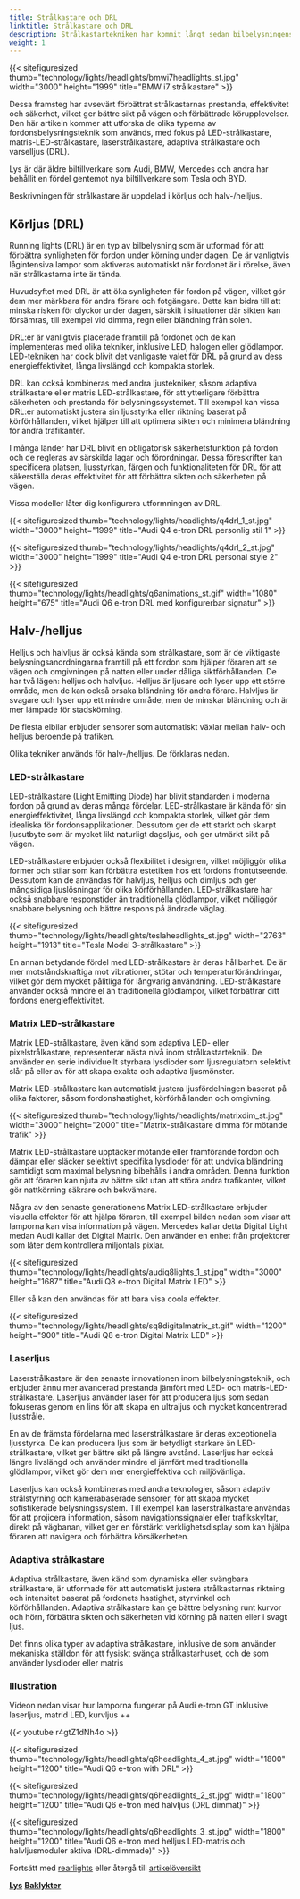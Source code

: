 ```yaml
---
title: Strålkastare och DRL
linktitle: Strålkastare och DRL
description: Strålkastartekniken har kommit långt sedan bilbelysningens tidiga dagar, från grundläggande glödlampor till sofistikerade LED-, matris-LED- och laserstrålkastare.
weight: 1
---
```

<!-- markdownlint-disable MD033 -->
{{< sitefiguresized thumb="technology/lights/headlights/bmwi7headlights_st.jpg" width="3000" height="1999" title="BMW i7 strålkastare" >}}

Dessa framsteg har avsevärt förbättrat strålkastarnas prestanda, effektivitet och säkerhet, vilket ger bättre sikt på vägen och förbättrade körupplevelser. Den här artikeln kommer att utforska de olika typerna av fordonsbelysningsteknik som används, med fokus på LED-strålkastare, matris-LED-strålkastare, laserstrålkastare, adaptiva strålkastare och varselljus (DRL).

Lys är där äldre biltillverkare som Audi, BMW, Mercedes och andra har behållit en fördel gentemot nya biltillverkare som Tesla och BYD.

Beskrivningen för strålkastare är uppdelad i körljus och halv-/helljus.

## Körljus (DRL)

Running lights (DRL) är en typ av bilbelysning som är utformad för att förbättra synligheten för fordon under körning under dagen. De är vanligtvis lågintensiva lampor som aktiveras automatiskt när fordonet är i rörelse, även när strålkastarna inte är tända.

Huvudsyftet med DRL är att öka synligheten för fordon på vägen, vilket gör dem mer märkbara för andra förare och fotgängare. Detta kan bidra till att minska risken för olyckor under dagen, särskilt i situationer där sikten kan försämras, till exempel vid dimma, regn eller bländning från solen.

DRL:er är vanligtvis placerade framtill på fordonet och de kan implementeras med olika tekniker, inklusive LED, halogen eller glödlampor. LED-tekniken har dock blivit det vanligaste valet för DRL på grund av dess energieffektivitet, långa livslängd och kompakta storlek.

DRL kan också kombineras med andra ljustekniker, såsom adaptiva strålkastare eller matris LED-strålkastare, för att ytterligare förbättra säkerheten och prestanda för belysningssystemet. Till exempel kan vissa DRL:er automatiskt justera sin ljusstyrka eller riktning baserat på körförhållanden, vilket hjälper till att optimera sikten och minimera bländning för andra trafikanter.

I många länder har DRL blivit en obligatorisk säkerhetsfunktion på fordon och de regleras av särskilda lagar och förordningar. Dessa föreskrifter kan specificera platsen, ljusstyrkan, färgen och funktionaliteten för DRL för att säkerställa deras effektivitet för att förbättra sikten och säkerheten på vägen.

Vissa modeller låter dig konfigurera utformningen av DRL.

{{< sitefiguresized thumb="technology/lights/headlights/q4drl_1_st.jpg" width="3000" height="1999" title="Audi Q4 e-tron DRL personlig stil 1" >}}

{{< sitefiguresized thumb="technology/lights/headlights/q4drl_2_st.jpg" width="3000" height="1999" title="Audi Q4 e-tron DRL personal style 2" >}}

{{< sitefiguresized thumb="technology/lights/headlights/q6animations_st.gif" width="1080" height="675" title="Audi Q6 e-tron DRL med konfigurerbar signatur" >}}

## Halv-/helljus

Helljus och halvljus är också kända som strålkastare, som är de viktigaste belysningsanordningarna framtill på ett fordon som hjälper föraren att se vägen och omgivningen på natten eller under dåliga siktförhållanden. De har två lägen: helljus och halvljus. Helljus är ljusare och lyser upp ett större område, men de kan också orsaka bländning för andra förare. Halvljus är svagare och lyser upp ett mindre område, men de minskar bländning och är mer lämpade för stadskörning.

De flesta elbilar erbjuder sensorer som automatiskt växlar mellan halv- och helljus beroende på trafiken.

Olika tekniker används för halv-/helljus. De förklaras nedan.

### LED-strålkastare

LED-strålkastare (Light Emitting Diode) har blivit standarden i moderna fordon på grund av deras många fördelar. LED-strålkastare är kända för sin energieffektivitet, långa livslängd och kompakta storlek, vilket gör dem idealiska för fordonsapplikationer. Dessutom ger de ett starkt och skarpt ljusutbyte som är mycket likt naturligt dagsljus, och ger utmärkt sikt på vägen.

LED-strålkastare erbjuder också flexibilitet i designen, vilket möjliggör olika former och stilar som kan förbättra estetiken hos ett fordons frontutseende. Dessutom kan de användas för halvljus, helljus och dimljus och ger mångsidiga ljuslösningar för olika körförhållanden. LED-strålkastare har också snabbare responstider än traditionella glödlampor, vilket möjliggör snabbare belysning och bättre respons på ändrade väglag.

{{< sitefiguresized thumb="technology/lights/headlights/teslaheadlights_st.jpg" width="2763" height="1913" title="Tesla Model 3-strålkastare" >}}

En annan betydande fördel med LED-strålkastare är deras hållbarhet. De är mer motståndskraftiga mot vibrationer, stötar och temperaturförändringar, vilket gör dem mycket pålitliga för långvarig användning. LED-strålkastare använder också mindre el än traditionella glödlampor, vilket förbättrar ditt fordons energieffektivitet.
### Matrix LED-strålkastare

Matrix LED-strålkastare, även känd som adaptiva LED- eller pixelstrålkastare, representerar nästa nivå inom strålkastarteknik. De använder en serie individuellt styrbara lysdioder som ljusregulatorn selektivt slår på eller av för att skapa exakta och adaptiva ljusmönster.

Matrix LED-strålkastare kan automatiskt justera ljusfördelningen baserat på olika faktorer, såsom fordonshastighet, körförhållanden och omgivning.

{{< sitefiguresized thumb="technology/lights/headlights/matrixdim_st.jpg" width="3000" height="2000" title="Matrix-strålkastare dimma för mötande trafik" >}}

Matrix LED-strålkastare upptäcker mötande eller framförande fordon och dämpar eller släcker selektivt specifika lysdioder för att undvika bländning samtidigt som maximal belysning bibehålls i andra områden. Denna funktion gör att föraren kan njuta av bättre sikt utan att störa andra trafikanter, vilket gör nattkörning säkrare och bekvämare.

Några av den senaste generationens Matrix LED-strålkastare erbjuder visuella effekter för att hjälpa föraren, till exempel bilden nedan som visar att lamporna kan visa information på vägen. Mercedes kallar detta Digital Light medan Audi kallar det Digital Matrix. Den använder en enhet från projektorer som låter dem kontrollera miljontals pixlar.

{{< sitefiguresized thumb="technology/lights/headlights/audiq8lights_1_st.jpg" width="3000" height="1687" title="Audi Q8 e-tron Digital Matrix LED" >}}

Eller så kan den användas för att bara visa coola effekter.

{{< sitefiguresized thumb="technology/lights/headlights/sq8digitalmatrix_st.gif" width="1200" height="900" title="Audi Q8 e-tron Digital Matrix LED" >}}

### Laserljus

Laserstrålkastare är den senaste innovationen inom bilbelysningsteknik, och erbjuder ännu mer avancerad prestanda jämfört med LED- och matris-LED-strålkastare. Laserljus använder laser för att producera ljus som sedan fokuseras genom en lins för att skapa en ultraljus och mycket koncentrerad ljusstråle.

En av de främsta fördelarna med laserstrålkastare är deras exceptionella ljusstyrka. De kan producera ljus som är betydligt starkare än LED-strålkastare, vilket ger bättre sikt på längre avstånd. Laserljus har också längre livslängd och använder mindre el jämfört med traditionella glödlampor, vilket gör dem mer energieffektiva och miljövänliga.

Laserljus kan också kombineras med andra teknologier, såsom adaptiv strålstyrning och kamerabaserade sensorer, för att skapa mycket sofistikerade belysningssystem. Till exempel kan laserstrålkastare användas för att projicera information, såsom navigationssignaler eller trafikskyltar, direkt på vägbanan, vilket ger en förstärkt verklighetsdisplay som kan hjälpa föraren att navigera och förbättra körsäkerheten.

### Adaptiva strålkastare

Adaptiva strålkastare, även känd som dynamiska eller svängbara strålkastare, är utformade för att automatiskt justera strålkastarnas riktning och intensitet baserat på fordonets hastighet, styrvinkel och körförhållanden. Adaptiva strålkastare kan ge bättre belysning runt kurvor och hörn, förbättra sikten och säkerheten vid körning på natten eller i svagt ljus.

Det finns olika typer av adaptiva strålkastare, inklusive de som använder mekaniska ställdon för att fysiskt svänga strålkastarhuset, och de som använder lysdioder eller matris

### Illustration

Videon nedan visar hur lamporna fungerar på Audi e-tron GT inklusive laserljus, matrid LED, kurvljus ++

{{< youtube r4gtZ1dNh4o >}}

{{< sitefiguresized thumb="technology/lights/headlights/q6headlights_4_st.jpg" width="1800" height="1200" title="Audi Q6 e-tron with DRL" >}}

{{< sitefiguresized thumb="technology/lights/headlights/q6headlights_2_st.jpg" width="1800" height="1200" title="Audi Q6 e-tron med halvljus (DRL dimmat)" >}}

{{< sitefiguresized thumb="technology/lights/headlights/q6headlights_3_st.jpg" width="1800" height="1200" title="Audi Q6 e-tron med helljus LED-matris och halvljusmoduler aktiva (DRL-dimmade)" >}}

Fortsätt med [rearlights](../rearlights/) eller återgå till [artikelöversikt](../)


<div class="mt-3 mb-3">
    <a href="../" class="text-decoration-none text-black"><strong><i class="bi-arrow-left"></i> Lys</strong></a>
    <a href="../rearlights/" class="text-decoration-none text-black float-end"><strong>Baklykter<i class="bi-arrow-right"></i></strong></a>
</div>

